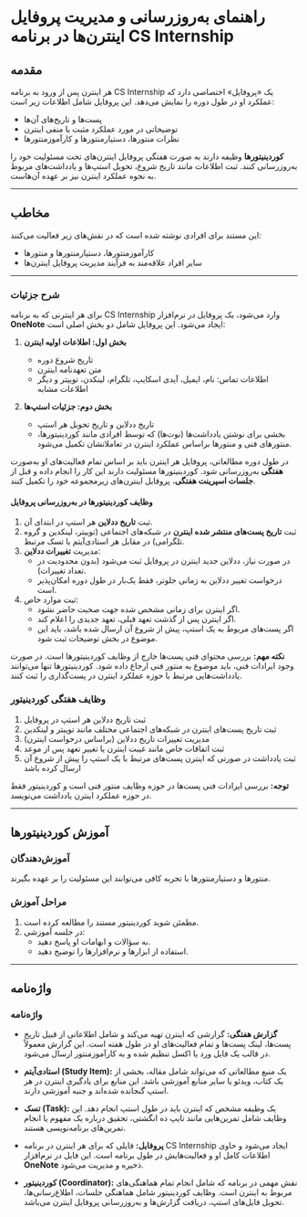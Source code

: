 

# راهنمای به‌روزرسانی و مدیریت پروفایل اینترن‌ها در برنامه CS Internship

## مقدمه

هر اینترن پس از ورود به برنامه CS Internship یک «پروفایل» اختصاصی دارد که عملکرد او در طول دوره را نمایش می‌دهد. این پروفایل شامل اطلاعات زیر است:
- پست‌ها و تاریخ‌های آن‌ها
- توضیحاتی در مورد عملکرد مثبت یا منفی اینترن
- نظرات منتورها، دستیارمنتورها و کارآموزمنتورها

**کوردینیتورها** وظیفه دارند به صورت هفتگی پروفایل اینترن‌های تحت مسئولیت خود را به‌روزرسانی کنند. ثبت اطلاعات مانند تاریخ شروع، تحویل استپ‌ها و یادداشت‌های مربوط به نحوه عملکرد اینترن نیز بر عهده آن‌هاست.

---

## مخاطب

این مستند برای افرادی نوشته شده است که در نقش‌های زیر فعالیت می‌کنند:
- کارآموزمنتورها، دستیارمنتورها و منتورها
- سایر افراد علاقه‌مند به فرآیند مدیریت پروفایل اینترن‌ها

---

### **شرح جزئیات**

برای هر اینترنی که به برنامه CS Internship وارد می‌شود، یک پروفایل در نرم‌افزار **OneNote** ایجاد می‌شود. این پروفایل شامل دو بخش اصلی است:

1. **بخش اول: اطلاعات اولیه اینترن**
   - تاریخ شروع دوره
   - متن تعهدنامه اینترن
   - اطلاعات تماس: نام، ایمیل، آیدی اسکایپ، تلگرام، لینکدن، توییتر و دیگر اطلاعات مشابه

2. **بخش دوم: جزئیات استپ‌ها**
   - تاریخ ددلاین و تاریخ تحویل هر استپ
   - بخشی برای نوشتن یادداشت‌ها (نوت‌ها) که توسط افرادی مانند کوردینیتورها، منتورهای فنی و منتورها براساس عملکرد اینترن در تعاملاتشان تکمیل می‌شود.

در طول دوره مطالعاتی، پروفایل هر اینترن باید بر اساس تمام فعالیت‌های او به‌صورت **هفتگی** به‌روزرسانی شود. کوردینیتورها مسئولیت دارند این کار را انجام داده و قبل از **جلسات اسپرینت هفتگی**، پروفایل اینترن‌های زیرمجموعه خود را تکمیل کنند.

#### وظایف کوردینیتورها در به‌روزرسانی پروفایل
1. ثبت **تاریخ ددلاین** هر استپ در ابتدای آن.
2. ثبت **تاریخ پست‌های منتشر شده اینترن** در شبکه‌های اجتماعی (توییتر، لینکدین و گروه تلگرامی) در مقابل هر استادی‌آیتم یا تسک مرتبط.
3. مدیریت **تغییرات ددلاین**:
   - در صورت نیاز، ددلاین جدید اینترن در پروفایل ثبت می‌شود (بدون محدودیت در تعداد تغییرات).
   - درخواست تغییر ددلاین به زمانی جلوتر، فقط یک‌بار در طول دوره امکان‌پذیر است.
4. ثبت موارد خاص:
   - اگر اینترن برای زمانی مشخص شده جهت صحبت حاضر نشود.
   - اگر اینترن پس از گذشت تعهد قبلی، تعهد جدیدی را اعلام کند.
   - اگر پست‌های مربوط به یک استپ، پیش از شروع آن ارسال شده باشد، باید این موضوع در بخش توضیحات ثبت شود.

**نکته مهم:** بررسی محتوای فنی پست‌ها خارج از وظایف کوردینیتورها است. در صورت وجود ایرادات فنی، باید موضوع به منتور فنی ارجاع داده شود. کوردینیتورها تنها می‌توانند یادداشت‌هایی مرتبط با حوزه عملکرد اینترن در پست‌گذاری را ثبت کنند.



### **وظایف هفتگی کوردینیتور**
1. ثبت تاریخ ددلاین هر استپ در پروفایل
2. ثبت تاریخ پست‌های اینترن در شبکه‌های اجتماعی مختلف مانند توییتر و لینکدین
3. مدیریت تغییرات تاریخ ددلاین (براساس درخواست اینترن)
4. ثبت اتفاقات خاص مانند غیبت اینترن یا تغییر تعهد پس از موعد
5. ثبت یادداشت در صورتی که اینترن پست‌های مرتبط با یک استپ را پیش از شروع آن ارسال کرده باشد

**توجه:** بررسی ایرادات فنی پست‌ها در حوزه وظایف منتور فنی است و کوردینیتور فقط در حوزه عملکرد اینترن یادداشت می‌نویسد.

---

## آموزش کوردینیتورها

### **آموزش‌دهندگان**
منتورها و دستیارمنتورها با تجربه کافی می‌توانند این مسئولیت را بر عهده بگیرند.

### **مراحل آموزش**
1. مطمئن شوید کوردینیتور مستند را مطالعه کرده است.
2. در جلسه آموزشی:
   - به سؤالات و ابهامات او پاسخ دهید.
   - استفاده از ابزارها و نرم‌افزارها را توضیح دهید.

---

## واژه‌نامه

### **واژه‌نامه**

- **گزارش هفتگی:** 
  گزارشی که اینترن تهیه می‌کند و شامل اطلاعاتی از قبیل تاریخ پست‌ها، لینک پست‌ها و تمام فعالیت‌های او در طول هفته است. این گزارش معمولاً در قالب یک فایل ورد یا اکسل تنظیم شده و به کارآموزمنتور ارسال می‌شود.

- **استادی‌آیتم (Study Item):**
  یک منبع مطالعاتی که می‌تواند شامل مقاله، بخشی از یک کتاب، ویدئو یا سایر منابع آموزشی باشد. این منابع برای یادگیری اینترن در هر استپ گنجانده شده‌اند و جنبه آموزشی دارند.

- **تسک (Task):** 
  یک وظیفه مشخص که اینترن باید در طول استپ انجام دهد. این وظایف شامل تمرین‌هایی مانند تایپ ده انگشتی، تحقیق درباره یک مفهوم یا انجام تمرین‌های برنامه‌نویسی هستند.

- **پروفایل:**
  فایلی که برای هر اینترن در برنامه CS Internship ایجاد می‌شود و حاوی اطلاعات کامل او و فعالیت‌هایش در طول برنامه است. این فایل در نرم‌افزار **OneNote** ذخیره و مدیریت می‌شود.

- **کوردینیتور (Coordinator):**
  نقش مهمی در برنامه که شامل انجام تمام هماهنگی‌های مربوط به اینترن است. وظایف کوردینیتور شامل هماهنگی جلسات، اطلاع‌رسانی‌ها، تحویل فایل‌های استپ، دریافت گزارش‌ها و به‌روزرسانی پروفایل اینترن می‌باشد.

